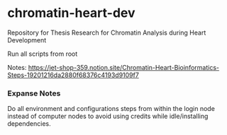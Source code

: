 # chromatin-heart-dev

Repository for Thesis Research for Chromatin Analysis during Heart Development

Run all scripts from root

Notes:
https://jet-shop-359.notion.site/Chromatin-Heart-Bioinformatics-Steps-19201216da2880f68376c4193d9109f7



### Expanse Notes

Do all environment and configurations steps from within the login node instead of computer nodes to avoid using credits while idle/installing dependencies.
